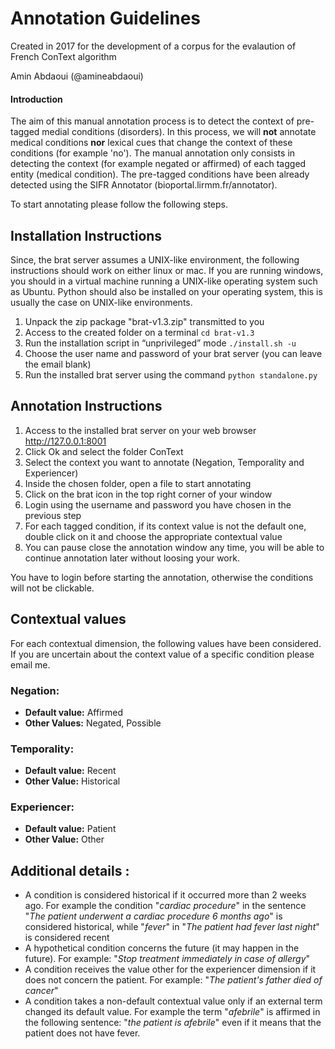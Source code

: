 # Annotation Guidelines

Created in 2017 for the development of a corpus for the evalaution of French ConText algorithm 

Amin Abdaoui (@amineabdaoui)

#### Introduction 
The aim of this manual annotation process is to detect the context of pre-tagged medial conditions (disorders). In this process, we will **not** annotate medical conditions **nor** lexical cues that change the context of these conditions (for example 'no'). The manual annotation only consists in detecting the context (for example negated or affirmed) of each tagged entity (medical condition). The pre-tagged conditions have been already detected using the SIFR Annotator (bioportal.lirmm.fr/annotator).

To start annotating please follow the following steps.

## Installation Instructions
Since, the brat server assumes a UNIX-like environment, the following instructions should work on either linux or mac. If you are running windows, you should in a virtual machine running a UNIX-like operating system such as Ubuntu. Python should also be installed on your operating system, this is usually the case on UNIX-like environments.
1. Unpack the zip package "brat-v1.3.zip" transmitted to you
2. Access to the created folder on a terminal `cd brat-v1.3`
3. Run the installation script in “unprivileged” mode `./install.sh -u`
4. Choose the user name and password of your brat server (you can leave the email blank)
5. Run the installed brat server using the command `python standalone.py`

## Annotation Instructions
1. Access to the installed brat server on your web browser http://127.0.0.1:8001
2. Click Ok and select the folder ConText
3. Select the context you want to annotate (Negation, Temporality and Experiencer)
4. Inside the chosen folder, open a file to start annotating
5. Click on the brat icon in the top right corner of your window
6. Login using the username and password you have chosen in the previous step
7. For each tagged condition, if its context value is not the default one, double click on it and choose the appropriate contextual value
8. You can pause close the annotation window any time, you will be able to continue annotation later without loosing your work.

You have to login before starting the annotation, otherwise the conditions will not be clickable.

## Contextual values
For each contextual dimension, the following values have been considered. If you are uncertain about the context value of a specific condition please email me.

### Negation:

- **Default value:** Affirmed
- **Other Values:** Negated, Possible

### Temporality:

- **Default value:** Recent
- **Other Value:** Historical


### Experiencer:

- **Default value:** Patient
- **Other Value:** Other

## Additional details :

- A condition is considered historical if it occurred more than 2 weeks ago. For example the condition "_cardiac procedure_"  in the sentence "_The patient underwent a cardiac procedure 6 months ago_" is considered historical, while "_fever_" in "_The patient had fever last night_" is considered recent
- A hypothetical condition concerns the future (it may happen in the future). For example: "_Stop treatment immediately in case of allergy_"
- A condition receives the value other for the experiencer dimension if it does not concern the patient. For example: "_The patient's father died of cancer_"
- A condition takes a non-default contextual value only if an external term changed its default value. For example the term "_afebrile_" is affirmed in the following sentence: "_the patient is afebrile_" even if it means that the patient does not have fever.
